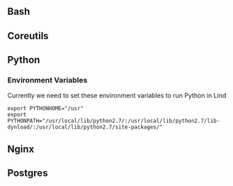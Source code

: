 ## Bash

## Coreutils

## Python

### Environment Variables
Currently we need to set these environment variables to run Python in Lind

```
export PYTHONHOME="/usr"
export PYTHONPATH="/usr/local/lib/python2.7/:/usr/local/lib/python2.7/lib-dynload/:/usr/local/lib/python2.7/site-packages/"
```

## Nginx

## Postgres

